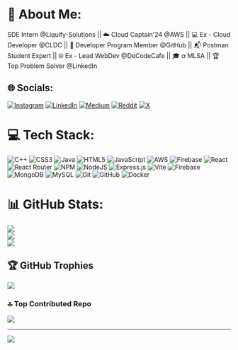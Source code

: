 # 💫 About Me:
SDE Intern @Liquify-Solutions || ☁️ Cloud Captain'24 @AWS || 💻 Ex - Cloud Developer @CLDC || 🚀 Developer Program Member @GitHub || 📬 Postman Student Expert || 🌐 Ex - Lead WebDev @DeCodeCafe || 🎓 α MLSA || 🏆 Top Problem Solver @LinkedIn


## 🌐 Socials:
[![Instagram](https://img.shields.io/badge/Instagram-%23E4405F.svg?logo=Instagram&logoColor=white)](https://instagram.com/pb_.119) [![LinkedIn](https://img.shields.io/badge/LinkedIn-%230077B5.svg?logo=linkedin&logoColor=white)](https://linkedin.com/in/parmesh-bhatt) [![Medium](https://img.shields.io/badge/Medium-12100E?logo=medium&logoColor=white)](https://medium.com/@21it009) [![Reddit](https://img.shields.io/badge/Reddit-%23FF4500.svg?logo=Reddit&logoColor=white)](https://reddit.com/user/Parmesh119) [![X](https://img.shields.io/badge/X-black.svg?logo=X&logoColor=white)](https://x.com/Parmesh_119) 

# 💻 Tech Stack:
![C++](https://img.shields.io/badge/c++-%2300599C.svg?style=for-the-badge&logo=c%2B%2B&logoColor=white) ![CSS3](https://img.shields.io/badge/css3-%231572B6.svg?style=for-the-badge&logo=css3&logoColor=white) ![Java](https://img.shields.io/badge/java-%23ED8B00.svg?style=for-the-badge&logo=openjdk&logoColor=white) ![HTML5](https://img.shields.io/badge/html5-%23E34F26.svg?style=for-the-badge&logo=html5&logoColor=white) ![JavaScript](https://img.shields.io/badge/javascript-%23323330.svg?style=for-the-badge&logo=javascript&logoColor=%23F7DF1E) ![AWS](https://img.shields.io/badge/AWS-%23FF9900.svg?style=for-the-badge&logo=amazon-aws&logoColor=white) ![Firebase](https://img.shields.io/badge/firebase-%23039BE5.svg?style=for-the-badge&logo=firebase) ![React](https://img.shields.io/badge/react-%2320232a.svg?style=for-the-badge&logo=react&logoColor=%2361DAFB) ![React Router](https://img.shields.io/badge/React_Router-CA4245?style=for-the-badge&logo=react-router&logoColor=white) ![NPM](https://img.shields.io/badge/NPM-%23CB3837.svg?style=for-the-badge&logo=npm&logoColor=white) ![NodeJS](https://img.shields.io/badge/node.js-6DA55F?style=for-the-badge&logo=node.js&logoColor=white) ![Express.js](https://img.shields.io/badge/express.js-%23404d59.svg?style=for-the-badge&logo=express&logoColor=%2361DAFB) ![Vite](https://img.shields.io/badge/vite-%23646CFF.svg?style=for-the-badge&logo=vite&logoColor=white) ![Firebase](https://img.shields.io/badge/firebase-a08021?style=for-the-badge&logo=firebase&logoColor=ffcd34) ![MongoDB](https://img.shields.io/badge/MongoDB-%234ea94b.svg?style=for-the-badge&logo=mongodb&logoColor=white) ![MySQL](https://img.shields.io/badge/mysql-4479A1.svg?style=for-the-badge&logo=mysql&logoColor=white) ![Git](https://img.shields.io/badge/git-%23F05033.svg?style=for-the-badge&logo=git&logoColor=white) ![GitHub](https://img.shields.io/badge/github-%23121011.svg?style=for-the-badge&logo=github&logoColor=white) ![Docker](https://img.shields.io/badge/docker-%230db7ed.svg?style=for-the-badge&logo=docker&logoColor=white)
# 📊 GitHub Stats:
![](https://github-readme-stats.vercel.app/api?username=Parmesh119&theme=dark&hide_border=false&include_all_commits=true&count_private=true)<br/>
![](https://github-readme-streak-stats.herokuapp.com/?user=Parmesh119&theme=dark&hide_border=false)<br/>
![](https://github-readme-stats.vercel.app/api/top-langs/?username=Parmesh119&theme=dark&hide_border=false&include_all_commits=true&count_private=true&layout=compact)

## 🏆 GitHub Trophies
![](https://github-profile-trophy.vercel.app/?username=Parmesh119&theme=dark&no-frame=false&no-bg=false&margin-w=4)

### 🔝 Top Contributed Repo
![](https://github-contributor-stats.vercel.app/api?username=Parmesh119&limit=5&theme=dark&combine_all_yearly_contributions=true)

---
[![](https://visitcount.itsvg.in/api?id=Parmesh119&icon=6&color=13)](https://visitcount.itsvg.in)

<!-- Proudly created with GPRM ( https://gprm.itsvg.in ) -->
